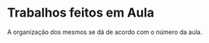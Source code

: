 <h1>Trabalhos feitos em Aula</h1>  

A organização dos mesmos se dá de acordo com o número da aula.

